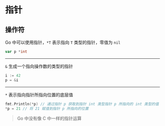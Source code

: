 # 指针

## 操作符

Go 中可以使用指针，`*T` 表示指向 `T` 类型的指针，零值为 `nil`

```go
var p *int
```

---

`&` 生成一个指向操作数的类型的指针

```go
i := 42
p = &i
```

---

`*` 表示指向指针所指向位置的底层值

```go
fmt.Println(*p) // 通过指针 p 获取到指针 int 类型指针 p 所指向的 int 类型的值
*p = 21 // 将 21 赋值到指针 p 所指向的位置
```

> Go 中没有像 C 中一样的指针运算



